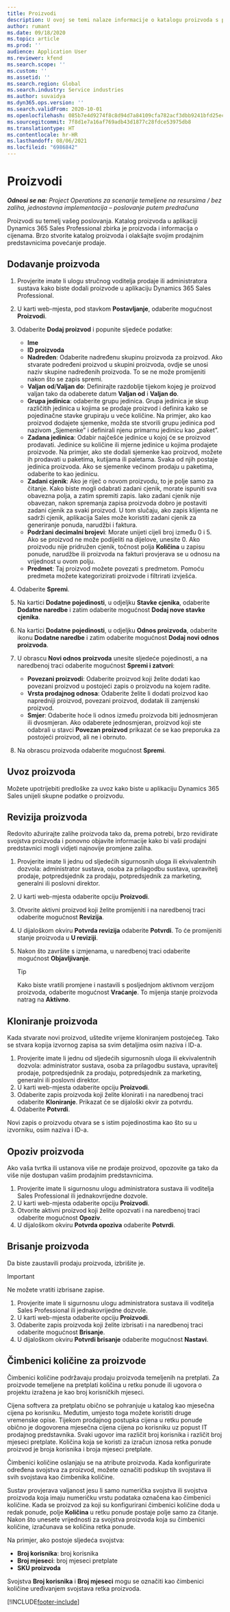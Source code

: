 ```yaml
---
title: Proizvodi
description: U ovoj se temi nalaze informacije o katalogu proizvoda s pomoću kojeg klijentima pružate informacije o proizvodima i cijenama koje nudi vaša tvrtka ili ustanova.
author: rumant
ms.date: 09/18/2020
ms.topic: article
ms.prod: ''
audience: Application User
ms.reviewer: kfend
ms.search.scope: ''
ms.custom: ''
ms.assetid: ''
ms.search.region: Global
ms.search.industry: Service industries
ms.author: suvaidya
ms.dyn365.ops.version: ''
ms.search.validFrom: 2020-10-01
ms.openlocfilehash: 085b7e4d9274f8c8d94d7a84109cfa782acf3dbb9241bfd25ecb8c2f329e1bb8
ms.sourcegitcommit: 7f8d1e7a16af769adb43d1877c28fdce53975db8
ms.translationtype: HT
ms.contentlocale: hr-HR
ms.lasthandoff: 08/06/2021
ms.locfileid: "6986842"
---
```

# <a name="products"></a>Proizvodi

_**Odnosi se na:** Project Operations za scenarije temeljene na resursima / bez zaliha, jednostavna implementacija – poslovanje putem predračuna_

Proizvodi su temelj vašeg poslovanja. Katalog proizvoda u aplikaciji Dynamics 365 Sales Professional zbirka je proizvoda i informacija o cijenama. Brzo stvorite katalog proizvoda i olakšajte svojim prodajnim predstavnicima povećanje prodaje.

## <a name="add-a-product"></a>Dodavanje proizvoda

1.  Provjerite imate li ulogu stručnog voditelja prodaje ili administratora sustava kako biste dodali proizvode u aplikaciju Dynamics 365 Sales Professional.
2.  U karti web-mjesta, pod stavkom **Postavljanje**, odaberite mogućnost **Proizvodi**.
3.  Odaberite **Dodaj proizvod** i popunite sljedeće podatke:

    -  **Ime**
    -  **ID proizvoda**
    -  **Nadređen**: Odaberite nadređenu skupinu proizvoda za proizvod. Ako stvarate podređeni proizvod u skupini proizvoda, ovdje se unosi naziv skupine nadređenih proizvoda. To se ne može promijeniti nakon što se zapis spremi.
    -  **Valjan od**/**Valjan do**: Definirajte razdoblje tijekom kojeg je proizvod valjan tako da odaberete datum **Valjan od** i **Valjan do**.
    -  **Grupa jedinica**: odaberite grupu jedinica. Grupa jedinica je skup različitih jedinica u kojima se prodaje proizvod i definira kako se pojedinačne stavke grupiraju u veće količine. Na primjer, ako kao proizvod dodajete sjemenke, možda ste stvorili grupu jedinica pod nazivom „Sjemenke” i definirali njenu primarnu jedinicu kao „paket”.
    -  **Zadana jedinica**: Odabir najčešće jedinice u kojoj će se proizvod prodavati. Jedinice su količine ili mjerne jedinice u kojima prodajete proizvode. Na primjer, ako ste dodali sjemenke kao proizvod, možete ih prodavati u paketima, kutijama ili paletama. Svaka od njih postaje jedinica proizvoda. Ako se sjemenke većinom prodaju u paketima, odaberite to kao jedinicu.
    -  **Zadani cjenik**: Ako je riječ o novom proizvodu, to je polje samo za čitanje. Kako biste mogli odabrati zadani cjenik, morate ispuniti sva obavezna polja, a zatim spremiti zapis. Iako zadani cjenik nije obavezan, nakon spremanja zapisa proizvoda dobro je postaviti zadani cjenik za svaki proizvod. U tom slučaju, ako zapis klijenta ne sadrži cjenik, aplikacija Sales može koristiti zadani cjenik za generiranje ponuda, narudžbi i faktura.
    -  **Podržani decimalni brojevi**: Morate unijeti cijeli broj između 0 i 5. Ako se proizvod ne može podijeliti na dijelove, unesite 0. Ako proizvodu nije pridružen cjenik, točnost polja **Količina** u zapisu ponude, narudžbe ili proizvoda na fakturi provjerava se u odnosu na vrijednost u ovom polju.
    -  **Predmet**: Taj proizvod možete povezati s predmetom. Pomoću predmeta možete kategorizirati proizvode i filtrirati izvješća.

4.  Odaberite **Spremi**.
5.  Na kartici **Dodatne pojedinosti**, u odjeljku **Stavke cjenika**, odaberite **Dodatne naredbe** i zatim odaberite mogućnost **Dodaj nove stavke cjenika**.
7.  Na kartici **Dodatne pojedinosti**, u odjeljku **Odnos proizvoda**, odaberite ikonu **Dodatne naredbe** i zatim odaberite mogućnost **Dodaj novi odnos proizvoda**.
8.  U obrascu **Novi odnos proizvoda** unesite sljedeće pojedinosti, a na naredbenoj traci odaberite mogućnost **Spremi i zatvori**:

    -   **Povezani proizvodi**: Odaberite proizvod koji želite dodati kao povezani proizvod u postojeći zapis o proizvodu na kojem radite.
    -   **Vrsta prodajnog odnosa**: Odaberite želite li dodati proizvod kao napredniji proizvod, povezani proizvod, dodatak ili zamjenski proizvod.
    -   **Smjer**: Odaberite hoće li odnos između proizvoda biti jednosmjeran ili dvosmjeran. Ako odaberete jednosmjeran, proizvod koji ste odabrali u stavci **Povezan proizvod** prikazat će se kao preporuka za postojeći proizvod, ali ne i obrnuto.

9.  Na obrascu proizvoda odaberite mogućnost **Spremi**.

## <a name="import-products"></a>Uvoz proizvoda

Možete upotrijebiti predloške za uvoz kako biste u aplikaciju Dynamics 365 Sales unijeli skupne podatke o proizvodu.

## <a name="revise-a-product"></a>Revizija proizvoda

Redovito ažurirajte zalihe proizvoda tako da, prema potrebi, brzo revidirate svojstva proizvoda i ponovno objavite informacije kako bi vaši prodajni predstavnici mogli vidjeti najnovije promjene zaliha.

1.  Provjerite imate li jednu od sljedećih sigurnosnih uloga ili ekvivalentnih dozvola: administrator sustava, osoba za prilagodbu sustava, upravitelj prodaje, potpredsjednik za prodaju, potpredsjednik za marketing, generalni ili poslovni direktor.
2.  U karti web-mjesta odaberite opciju **Proizvodi**.
3.  Otvorite aktivni proizvod koji želite promijeniti i na naredbenoj traci odaberite mogućnost **Revizija**.
4.  U dijaloškom okviru **Potvrda revizija** odaberite **Potvrdi**. To će promijeniti stanje proizvoda u **U reviziji**.
5.  Nakon što završite s izmjenama, u naredbenoj traci odaberite mogućnost **Objavljivanje**.

    > [!TIP]
    > Kako biste vratili promjene i nastavili s posljednjom aktivnom verzijom proizvoda, odaberite mogućnost **Vraćanje**. To mijenja stanje proizvoda natrag na **Aktivno**.

## <a name="clone-a-product"></a>Kloniranje proizvoda 

Kada stvarate novi proizvod, uštedite vrijeme kloniranjem postojećeg. Tako se stvara kopija izvornog zapisa sa svim detaljima osim naziva i ID-a.

1.  Provjerite imate li jednu od sljedećih sigurnosnih uloga ili ekvivalentnih dozvola: administrator sustava, osoba za prilagodbu sustava, upravitelj prodaje, potpredsjednik za prodaju, potpredsjednik za marketing, generalni ili poslovni direktor.
2.  U karti web-mjesta odaberite opciju **Proizvodi**.
3.  Odaberite zapis proizvoda koji želite klonirati i na naredbenoj traci odaberite **Kloniranje**. Prikazat će se dijaloški okvir za potvrdu.
4.  Odaberite **Potvrdi**.

Novi zapis o proizvodu otvara se s istim pojedinostima kao što su u izvorniku, osim naziva i ID-a.

## <a name="retire-a-product"></a>Opoziv proizvoda 

Ako vaša tvrtka ili ustanova više ne prodaje proizvod, opozovite ga tako da više nije dostupan vašim prodajnim predstavnicima.

1.  Provjerite imate li sigurnosnu ulogu administratora sustava ili voditelja Sales Professional ili jednakovrijedne dozvole.
2.  U karti web-mjesta odaberite opciju **Proizvodi**.
3.  Otvorite aktivni proizvod koji želite opozvati i na naredbenoj traci odaberite mogućnost **Opoziv**.
4.  U dijaloškom okviru **Potvrda opoziva** odaberite **Potvrdi**.


## <a name="delete-a-product"></a>Brisanje proizvoda

Da biste zaustavili prodaju proizvoda, izbrišite je.

> [!IMPORTANT]
> Ne možete vratiti izbrisane zapise.

1.  Provjerite imate li sigurnosnu ulogu administratora sustava ili voditelja Sales Professional ili jednakovrijedne dozvole.
2.  U karti web-mjesta odaberite opciju **Proizvodi**.
3.  Odaberite zapis proizvoda koji želite izbrisati i na naredbenoj traci odaberite mogućnost **Brisanje**.
4.  U dijaloškom okviru **Potvrdi brisanje** odaberite mogućnost **Nastavi**.
 
 ## <a name="quantity-factors-for-products"></a>Čimbenici količine za proizvode

Čimbenici količine podržavaju prodaju proizvoda temeljenih na pretplati. Za proizvode temeljene na pretplati količina u retku ponude ili ugovora o projektu izražena je kao broj korisničkih mjeseci.

Cijena softvera za pretplatu obično se pohranjuje u katalog kao mjesečna cijena po korisniku. Međutim, umjesto toga možete koristiti druge vremenske opise. Tijekom prodajnog postupka cijena u retku ponude obično je dogovorena mjesečna cijena cijena po korisniku uz popust IT prodajnog predstavnika. Svaki ugovor ima različit broj korisnika i različit broj mjeseci pretplate. Količina koja se koristi za izračun iznosa retka ponude proizvod je broja korisnika i broja mjeseci pretplate.

Čimbenici količine oslanjaju se na atribute proizvoda. Kada konfigurirate određena svojstva za proizvod, možete označiti podskup tih svojstava ili svih svojstava kao čimbenika količine.

Sustav provjerava valjanost jesu li samo numerička svojstva ili svojstva proizvoda koja imaju numeričku vrstu podataka označena kao čimbenici količine. Kada se proizvod za koji su konfigurirani čimbenici količine doda u redak ponude, polje **Količina** u retku ponude postaje polje samo za čitanje. Nakon što unesete vrijednosti za svojstva proizvoda koja su čimbenici količine, izračunava se količina retka ponude.

Na primjer, ako postoje sljedeća svojstva: 

- **Broj korisnika**: broj korisnika 
- **Broj mjeseci**: broj mjeseci pretplate
- **SKU proizvoda** 

Svojstva **Broj korisnika** i **Broj mjeseci** mogu se označiti kao čimbenici količine uređivanjem svojstava retka proizvoda. 


[!INCLUDE[footer-include](../includes/footer-banner.md)]